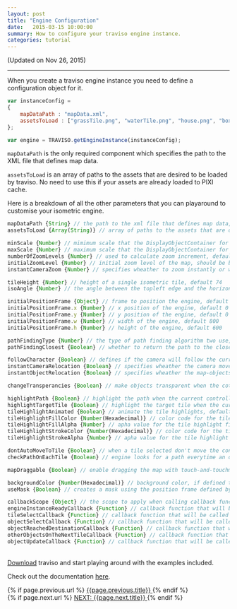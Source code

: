 ```yaml
---
layout: post
title: "Engine Configuration"
date:   2015-03-15 10:00:00
summary: How to configure your traviso engine instance.
categories: tutorial
---
```


(Updated on Nov 26, 2015)
___

When you create a traviso engine instance you need to define a configuration object for it.

```js
var instanceConfig =
{
    mapDataPath : "mapData.xml",
    assetsToLoad : ["grassTile.png", "waterTile.png", "house.png", "box.png"],
};

var engine = TRAVISO.getEngineInstance(instanceConfig);
```

<!--more-->

`mapDataPath` is the only required component which specifies the path to the XML file that defines map data.

`assetsToLoad` is an array of paths to the assets that are desired to be loaded by traviso. No need to use this if your assets are already loaded to PIXI cache.

Here is a breakdown of all the other parameters that you can playaround to customise your isometric engine.

```js
mapDataPath {String} // the path to the xml file that defines map data, required
assetsToLoad {Array(String)} // array of paths to the assets that are desired to be loaded by traviso, no need to use if assets are already loaded to PIXI cache, default null

minScale {Number} // mimimum scale that the DisplayObjectContainer for the map can get, default 0.5
maxScale {Number} // maximum scale that the DisplayObjectContainer for the map can get, default 1.5
numberOfZoomLevels {Number} // used to calculate zoom increment, default 5
initialZoomLevel {Number} // initial zoom level of the map, should be between -1 and 1, default 0
instantCameraZoom {Number} // specifies wheather to zoom instantly or with a tween animation, default false

tileHeight {Number} // height of a single isometric tile, default 74
isoAngle {Number} // the angle between the topleft edge and the horizontal diagonal of a isometric quad, default 30

initialPositionFrame {Object} // frame to position the engine, default { x : 0, y : 0, w : 800, h : 600 }
initialPositionFrame.x {Number} // x position of the engine, default 0
initialPositionFrame.y {Number} // y position of the engine, default 0
initialPositionFrame.w {Number} // width of the engine, default 800
initialPositionFrame.h {Number} // height of the engine, default 600

pathFindingType {Number} // the type of path finding algorithm two use, default TRAVISO.pfAlgorithms.ASTAR_ORTHOGONAL
pathFindingClosest {Boolean} // whether to return the path to the closest node if the target is unreachable, default false

followCharacter {Boolean} // defines if the camera will follow the current controllable or not, default true
instantCameraRelocation {Boolean} // specifies wheather the camera moves instantly or with a tween animation to the target location, default false
instantObjectRelocation {Boolean} // specifies wheather the map-objects will be moved to target location instantly or with an animation, default false

changeTransperancies {Boolean} // make objects transparent when the cotrollable is behind them, default true

highlightPath {Boolean} // highlight the path when the current controllable moves on the map, default true
highlightTargetTile {Boolean} // highlight the target tile when the current controllable moves on the map, default true
tileHighlightAnimated {Boolean} // animate the tile highlights, default true
tileHighlightFillColor {Number(Hexadecimal)} // color code for the tile highlight fill (this will be overridden if there is a highlight-image defined in the map data file), default 0x80d7ff
tileHighlightFillAlpha {Number} // apha value for the tile highlight fill (this will be overridden if there is a highlight-image defined in the map data file), default 0.5
tileHighlightStrokeColor {Number(Hexadecimal)} // color code for the tile highlight stroke (this will be overridden if there is a highlight-image defined in the map data file), default 0xFFFFFF
tileHighlightStrokeAlpha {Number} // apha value for the tile highlight stroke (this will be overridden if a highlight-image is defined), default 1.0

dontAutoMoveToTile {Boolean} // when a tile selected don't move the controllable immediately but still call 'tileSelectCallback', default false
checkPathOnEachTile {Boolean} // engine looks for a path everytime an object moves to a new tile on the path (set to false if you don't have moving objects other then your controllable on your map), default true

mapDraggable {Boolean} // enable dragging the map with touch-and-touchmove or mousedown-and-mousemove on the map, default true

backgroundColor {Number(Hexadecimal)} // background color, if defined the engine will create a solid colored background for the map, default null
useMask {Boolean} // creates a mask using the position frame defined by 'initialPositionFrame' property or the 'posFrame' parameter that is passed to 'repositionContent' method, default false

callbackScope {Object} // the scope to apply when calling callback functions, default null
engineInstanceReadyCallback {Function} // callback function that will be called once everything is loaded and engine instance is ready, needs 'callbackScope' property, default null
tileSelectCallback {Function} // callback function that will be called when a tile is selected, needs 'callbackScope' property, default null
objectSelectCallback {Function} // callback function that will be called when a tile with an interactive map-object on it is selected, needs 'callbackScope' property, default null
objectReachedDestinationCallback {Function} // callback function that will be called when any moving object reaches its destination, needs 'callbackScope' property, default null
otherObjectsOnTheNextTileCallback {Function} // callback function that will be called when any moving object is in move and there are other objects on the next tile, needs 'callbackScope' property, default null
objectUpdateCallback {Function} // callback function that will be called everytime an objects direction or position changed, default null
```

<br/>
<a href="https://github.com/axaq/traviso.js" target="_blank">Download</a> traviso and start playing around with the examples included.

Check out the documentation <a href="/docs/" target="_blank">here</a>.

<div id="post-navigation" >
  <div class="previous">
    {% if page.previous.url %}
    <a href="{{page.previous.url}}" title="Previous post: {{page.next.title}}">
      <i class="fa fa-lg fa-arrow-circle-left"></i>
      {{page.previous.title}}
    </a>
    {% endif %}
  </div>
  <div class="next text-right">
    {% if page.next.url %}
    <a href="{{page.next.url}}" title="Next post: {{page.next.title}}">
    	NEXT: {{page.next.title}}
    	<i class="fa fa-lg fa-arrow-circle-right"></i>
    </a>
    {% endif %}
  </div>
</div>
